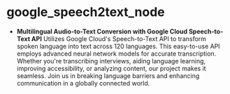 # google_speech2text_node
- **Multilingual Audio-to-Text Conversion with Google Cloud Speech-to-Text API**
Utilizes Google Cloud's Speech-to-Text API to transform spoken language into text across 120 languages. This easy-to-use API employs advanced neural network models for accurate transcription. Whether you're transcribing interviews, aiding language learning, improving accessibility, or analyzing content, our project makes it seamless. Join us in breaking language barriers and enhancing communication in a globally connected world.
